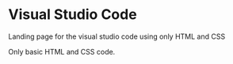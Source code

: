 
# Visual Studio Code

Landing page for the visual studio code using only HTML and CSS

Only basic HTML and CSS code.
